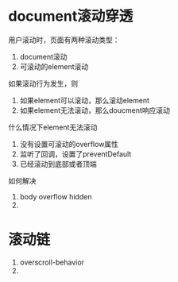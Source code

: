 # document滚动穿透
用户滚动时，页面有两种滚动类型：
1. document滚动
2. 可滚动的element滚动

如果滚动行为发生，则
1. 如果element可以滚动，那么滚动element
2. 如果element无法滚动，那么doucment响应滚动

什么情况下element无法滚动
1. 没有设置可滚动的overflow属性
2. 监听了回调，设置了preventDefault
3. 已经滚动到底部或者顶端

如何解决
1. body overflow hidden
2. 

# 滚动链
1. overscroll-behavior
2. 